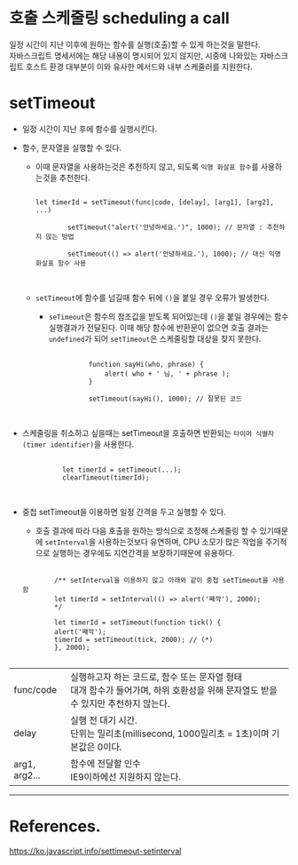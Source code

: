 # 호출 스케줄링 scheduling a call

일정 시간이 지난 이후에 원하는 함수를 실행(호출)할 수 있게 하는것을 말한다.<br>
자바스크립트 명세서에는 해당 내용이 명시되어 있지 않지만, 시중에 나와있는 자바스크립트 호스트 환경 대부분이 이와 유사한 메서드와 내부 스케줄러를 지원한다.

# setTimeout

- 일정 시간이 지난 후에 함수를 실행시킨다.
- 함수, 문자열을 실행할 수 있다.

  - 이때 문자열을 사용하는것은 추천하지 않고, 되도록 `익명 화살표 함수`를 사용하는것을 추천한다.
    <pre>
    <code>
    let timerId = setTimeout(func|code, [delay], [arg1], [arg2], ...)
    
            setTimeout("alert('안녕하세요.')", 1000); // 문자열 : 추천하지 않는 방법
    
            setTimeout(() => alert('안녕하세요.'), 1000); // 대신 익명 화살표 함수 사용
        </code>
    
    </pre>

  - `setTimeout`에 함수를 넘길때 함수 뒤에 `()`을 붙일 경우 오류가 발생한다.
    - `seTimeout`은 함수의 참조값을 받도록 되어있는데 `()`을 붙일 경우에는 함수 실행결과가 전달된다. 이때 해당 함수에 반환문이 없으면 호출 결과는 `undefined`가 되어 `setTimeout`은 스케줄링할 대상을 찾지 못한다.
        <pre>
            <code>
                function sayHi(who, phrase) {
                    alert( who + ' 님, ' + phrase );
                }
        
                setTimeout(sayHi(), 1000); // 잘못된 코드
            </code>
        </pre>

- 스케줄링을 취소하고 싶을때는 setTimeout을 호출하면 반환되는 `타이머 식별자(timer identifier)`을 사용한다.
    <pre>
        <code>
            let timerId = setTimeout(...);
            clearTimeout(timerId);
        </code>
    </pre>
- 중첩 setTimeout을 이용하면 일정 간격을 두고 실행할 수 있다.

  - 호출 결과에 따라 다음 호출을 원하는 방식으로 조정해 스케줄링 할 수 있기때문에 `setInterval`을 사용하는것보다 유연하며, CPU 소모가 많은 작업을 주기적으로 실행하는 경우에도 지연간격을 보장하기때문에 유용하다.
  <pre>
      <code>
          /** setInterval을 이용하지 않고 아래와 같이 중첩 setTimeout을 사용함
          let timerId = setInterval(() => alert('째깍'), 2000);
          */
  
          let timerId = setTimeout(function tick() {
          alert('째깍');
          timerId = setTimeout(tick, 2000); // (*)
          }, 2000);
      </code>
  </pre>

|               |                                                                                                                                    |
| ------------- | ---------------------------------------------------------------------------------------------------------------------------------- |
| func/code     | 실행하고자 하는 코드로, 함수 또는 문자열 형태<br> 대개 함수가 들어가며, 하위 호환성을 위해 문자열도 받을수 있지만 추천하지 않는다. |
| delay         | 실행 전 대기 시간.<br> 단위는 밀리초(millisecond, 1000밀리초 = 1초)이며 기본값은 0이다.                                            |
| arg1, arg2... | 함수에 전달할 인수<br> IE9이하에선 지원하지 않는다.                                                                                |

---

# References.

<https://ko.javascript.info/settimeout-setinterval>

